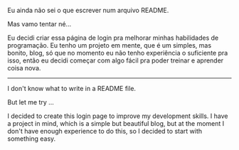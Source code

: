 Eu ainda não sei o que escrever num arquivo README.

Mas vamo tentar né...

Eu decidi criar essa página de login pra melhorar minhas habilidades de programação.
Eu tenho um projeto em mente, que é um simples, mas bonito, blog, só que no momento eu não tenho experiência o suficiente pra isso, então eu decidi começar com algo fácil pra poder treinar e aprender coisa nova.

---------

I don't know what to write in a README file.

But let me try ...

I decided to create this login page to improve my development skills.
I have a project in mind, which is a simple but beautiful blog, but at the moment I don't have enough experience to do this, so I decided to start with something easy.
